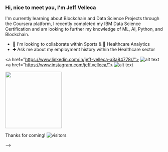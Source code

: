 ### Hi, nice to meet you, I'm Jeff Velleca

I'm currently learning about Blockchain and Data Science Projects through the Coursera platform, I recently completed my IBM Data Science Certification and am looking to further my knowledge of ML, AI, Python, and Blockchain.
- 🏒 I'm looking to collaborate within Sports & :dna: Healthcare Analytics
- ➕ Ask me about my employment history within the Healthcare sector

<a href=”https://www.linkedin.com/in/jeff-velleca-a3a84778//"> ![alt text](https://img.shields.io/badge/-LinkedIn-0e76a8?style=plastic&logo=linkedIn)</a>
<a href=”https://www.instagram.com/jeff.velleca/"> ![alt text](https://img.shields.io/badge/-Instagram-833AB4?style=plastic&logo=Instagram)</a>

<img height="180em" src="https://github-readme-stats.vercel.app/api?username=JVelleca&show_icons=true&hide_border=true&&count_private=true&include_all_commits=true" />

Thanks for coming! ![visitors](https://visitor-badge.glitch.me/badge?page_id=page.id)



-->

